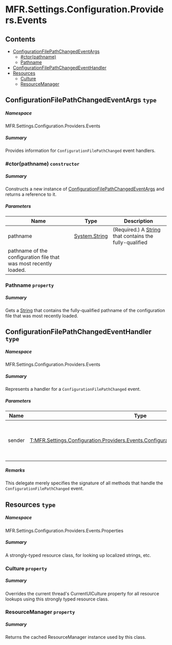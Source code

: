 <a name='assembly'></a>
# MFR.Settings.Configuration.Providers.Events

## Contents

- [ConfigurationFilePathChangedEventArgs](#T-MFR-Settings-Configuration-Providers-Events-ConfigurationFilePathChangedEventArgs 'MFR.Settings.Configuration.Providers.Events.ConfigurationFilePathChangedEventArgs')
  - [#ctor(pathname)](#M-MFR-Settings-Configuration-Providers-Events-ConfigurationFilePathChangedEventArgs-#ctor-System-String- 'MFR.Settings.Configuration.Providers.Events.ConfigurationFilePathChangedEventArgs.#ctor(System.String)')
  - [Pathname](#P-MFR-Settings-Configuration-Providers-Events-ConfigurationFilePathChangedEventArgs-Pathname 'MFR.Settings.Configuration.Providers.Events.ConfigurationFilePathChangedEventArgs.Pathname')
- [ConfigurationFilePathChangedEventHandler](#T-MFR-Settings-Configuration-Providers-Events-ConfigurationFilePathChangedEventHandler 'MFR.Settings.Configuration.Providers.Events.ConfigurationFilePathChangedEventHandler')
- [Resources](#T-MFR-Settings-Configuration-Providers-Events-Properties-Resources 'MFR.Settings.Configuration.Providers.Events.Properties.Resources')
  - [Culture](#P-MFR-Settings-Configuration-Providers-Events-Properties-Resources-Culture 'MFR.Settings.Configuration.Providers.Events.Properties.Resources.Culture')
  - [ResourceManager](#P-MFR-Settings-Configuration-Providers-Events-Properties-Resources-ResourceManager 'MFR.Settings.Configuration.Providers.Events.Properties.Resources.ResourceManager')

<a name='T-MFR-Settings-Configuration-Providers-Events-ConfigurationFilePathChangedEventArgs'></a>
## ConfigurationFilePathChangedEventArgs `type`

##### Namespace

MFR.Settings.Configuration.Providers.Events

##### Summary

Provides information for `ConfigurationFilePathChanged` event handlers.

<a name='M-MFR-Settings-Configuration-Providers-Events-ConfigurationFilePathChangedEventArgs-#ctor-System-String-'></a>
### #ctor(pathname) `constructor`

##### Summary

Constructs a new instance of
[ConfigurationFilePathChangedEventArgs](#T-MFR-Settings-Configuration-Providers-Events-ConfigurationFilePathChangedEventArgs 'MFR.Settings.Configuration.Providers.Events.ConfigurationFilePathChangedEventArgs')
and returns a reference to it.

##### Parameters

| Name | Type | Description |
| ---- | ---- | ----------- |
| pathname | [System.String](http://msdn.microsoft.com/query/dev14.query?appId=Dev14IDEF1&l=EN-US&k=k:System.String 'System.String') | (Required.) A [String](http://msdn.microsoft.com/query/dev14.query?appId=Dev14IDEF1&l=EN-US&k=k:System.String 'System.String') that contains the fully-qualified
pathname of the configuration file that was most recently loaded. |

<a name='P-MFR-Settings-Configuration-Providers-Events-ConfigurationFilePathChangedEventArgs-Pathname'></a>
### Pathname `property`

##### Summary

Gets a [String](http://msdn.microsoft.com/query/dev14.query?appId=Dev14IDEF1&l=EN-US&k=k:System.String 'System.String') that contains the fully-qualified
pathname of the configuration file that was most recently loaded.

<a name='T-MFR-Settings-Configuration-Providers-Events-ConfigurationFilePathChangedEventHandler'></a>
## ConfigurationFilePathChangedEventHandler `type`

##### Namespace

MFR.Settings.Configuration.Providers.Events

##### Summary

Represents a handler for a `ConfigurationFilePathChanged` event.

##### Parameters

| Name | Type | Description |
| ---- | ---- | ----------- |
| sender | [T:MFR.Settings.Configuration.Providers.Events.ConfigurationFilePathChangedEventHandler](#T-T-MFR-Settings-Configuration-Providers-Events-ConfigurationFilePathChangedEventHandler 'T:MFR.Settings.Configuration.Providers.Events.ConfigurationFilePathChangedEventHandler') | Reference to the instance of the object that raised the event. |

##### Remarks

This delegate merely specifies the signature of all methods that handle the
`ConfigurationFilePathChanged` event.

<a name='T-MFR-Settings-Configuration-Providers-Events-Properties-Resources'></a>
## Resources `type`

##### Namespace

MFR.Settings.Configuration.Providers.Events.Properties

##### Summary

A strongly-typed resource class, for looking up localized strings, etc.

<a name='P-MFR-Settings-Configuration-Providers-Events-Properties-Resources-Culture'></a>
### Culture `property`

##### Summary

Overrides the current thread's CurrentUICulture property for all
  resource lookups using this strongly typed resource class.

<a name='P-MFR-Settings-Configuration-Providers-Events-Properties-Resources-ResourceManager'></a>
### ResourceManager `property`

##### Summary

Returns the cached ResourceManager instance used by this class.
